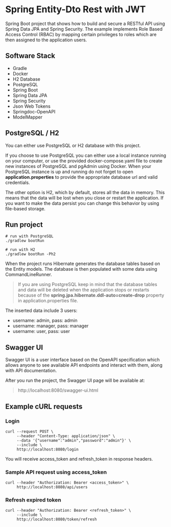 # Spring Entity-Dto Rest with JWT
Spring Boot project that shows how to build and secure a RESTful API using Spring Data JPA and Spring Security. The example implements Role Based Access Control (RBAC) by mapping certain privileges to roles which are then assigned to the application users.

## Software Stack
- Gradle
- Docker
- H2 Database
- PostgreSQL
- Spring Boot
- Spring Data JPA
- Spring Security
- Json Web Tokens
- Springdoc-OpenAPI
- ModelMapper

## PostgreSQL / H2
You can either use PostgreSQL or H2 database with this project.

If you choose to use PostgreSQL you can either use a local instance running on your computer, or use the provided docker-compose.yaml file to create new instances of PostgreSQL and pgAdmin using Docker. When your PostgreSQL instance is up and running do not forget to open **application.properties** to provide the appropriate database url and valid credentials.

The other option is H2, which by default, stores all the data in memory. This means that the data will be lost when you close or restart the application. If you want to make the data persist you can change this behavior by using file-based storage.

## Run project
```shell
# run with PostgreSQL
./gradlew bootRun

# run with H2
./gradlew bootRun -Ph2
```
When the project runs Hibernate generates the database tables based on the Entity models. The database is then populated with some data using CommandLineRunner.

> If you are using PostgreSQL keep in mind that the database tables and data will be deleted when the application stops or restarts because of the **spring.jpa.hibernate.ddl-auto=create-drop** property in application.properties file.

The inserted data include 3 users:
- username: admin, pass: admin
- username: manager, pass: manager
- username: user, pass: user

## Swagger UI 
Swagger UI is a user interface based on the OpenAPI specification which allows anyone to see available API endpoints and interact with them, along with API documentation.

After you run the project, the Swagger UI page will be available at:

> http://localhost:8080/swagger-ui.html

## Example cURL requests

### Login
```shell
curl --request POST \
     --header "Content-Type: application/json" \
     --data '{"username":"admin","password":"admin"}' \
     --include \
     http://localhost:8080/login
```

You will receive access_token and refresh_token in response headers.

### Sample API request using access_token
```shell
curl --header "Authorization: Bearer <access_token>" \
     http://localhost:8080/api/users
```

### Refresh expired token
```shell
curl --header "Authorization: Bearer <refresh_token>" \
     --include \
     http://localhost:8080/token/refresh
```
